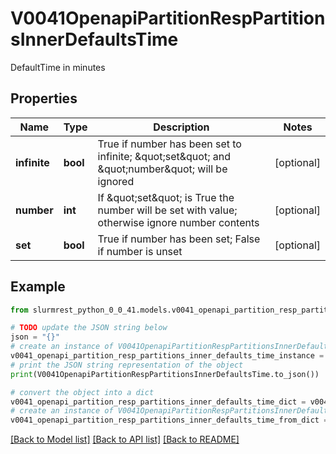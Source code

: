 # V0041OpenapiPartitionRespPartitionsInnerDefaultsTime

DefaultTime in minutes

## Properties

Name | Type | Description | Notes
------------ | ------------- | ------------- | -------------
**infinite** | **bool** | True if number has been set to infinite; \&quot;set\&quot; and \&quot;number\&quot; will be ignored | [optional] 
**number** | **int** | If \&quot;set\&quot; is True the number will be set with value; otherwise ignore number contents | [optional] 
**set** | **bool** | True if number has been set; False if number is unset | [optional] 

## Example

```python
from slurmrest_python_0_0_41.models.v0041_openapi_partition_resp_partitions_inner_defaults_time import V0041OpenapiPartitionRespPartitionsInnerDefaultsTime

# TODO update the JSON string below
json = "{}"
# create an instance of V0041OpenapiPartitionRespPartitionsInnerDefaultsTime from a JSON string
v0041_openapi_partition_resp_partitions_inner_defaults_time_instance = V0041OpenapiPartitionRespPartitionsInnerDefaultsTime.from_json(json)
# print the JSON string representation of the object
print(V0041OpenapiPartitionRespPartitionsInnerDefaultsTime.to_json())

# convert the object into a dict
v0041_openapi_partition_resp_partitions_inner_defaults_time_dict = v0041_openapi_partition_resp_partitions_inner_defaults_time_instance.to_dict()
# create an instance of V0041OpenapiPartitionRespPartitionsInnerDefaultsTime from a dict
v0041_openapi_partition_resp_partitions_inner_defaults_time_from_dict = V0041OpenapiPartitionRespPartitionsInnerDefaultsTime.from_dict(v0041_openapi_partition_resp_partitions_inner_defaults_time_dict)
```
[[Back to Model list]](../README.md#documentation-for-models) [[Back to API list]](../README.md#documentation-for-api-endpoints) [[Back to README]](../README.md)


